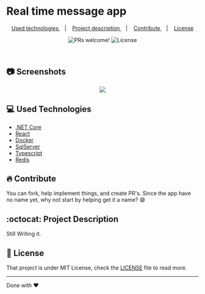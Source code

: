 # Real time message app
<p align="center">
  <a href="#computer-used-technologies">
    Used technologies
  </a>
  &nbsp;&nbsp;&nbsp;|&nbsp;&nbsp;&nbsp;
  <a href="#octocat-project-description">
    Project description
  </a>
  &nbsp;&nbsp;&nbsp;|&nbsp;&nbsp;&nbsp;
  <a href="#fire-contribute">
    Contribute
  </a>
  &nbsp;&nbsp;&nbsp;|&nbsp;&nbsp;&nbsp;
  <a href="#page_with_curl-license">
    License
  </a>
</p>

<p align="center">
 <img src="https://img.shields.io/static/v1?label=PRs&message=welcome&color=7159c1&labelColor=000000" alt="PRs welcome!" />
  <img alt="License" src="https://img.shields.io/static/v1?label=license&message=MIT&color=7159c1&labelColor=000000">
</p>

<br>

## :camera: Screenshots
<p align="center">
    <image src=".github/screenshots1.png">
</p>

## :computer: Used Technologies

- [.NET Core](https://dotnet.microsoft.com/)
- [React](https://reactjs.org/)
- [Docker](https://docker.com)
- [SqlServer](https://www.microsoft.com/en-US/sql-server/)
- [Typescript](https://www.typescriptlang.org/)
- [Redis](https://redis.io/)

## :fire: Contribute

You can fork, help implement things, and create PR's.
Since the app have no name yet, why not start by helping get it a name? :sweat_smile:

## :octocat: Project Description

Still Writing it.

## :page_with_curl: License

That project is under MIT License, check the [LICENSE](LICENSE.md) file to read more.

---

Done with :heart:
